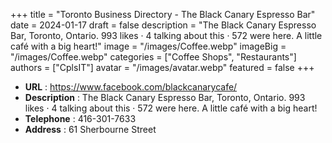 +++
title = "Toronto Business Directory - The Black Canary Espresso Bar"
date = 2024-01-17
draft = false
description = "The Black Canary Espresso Bar, Toronto, Ontario. 993 likes · 4 talking about this · 572 were here. A little café with a big heart!"
image = "/images/Coffee.webp"
imageBig = "/images/Coffee.webp"
categories = ["Coffee Shops", "Restaurants"]
authors = ["CplsIT"]
avatar = "/images/avatar.webp"
featured = false
+++


* **URL** :  https://www.facebook.com/blackcanarycafe/
* **Description** : The Black Canary Espresso Bar, Toronto, Ontario. 993 likes · 4 talking about this · 572 were here. A little café with a big heart!
* **Telephone** : 416-301-7633
* **Address** : 61 Sherbourne Street